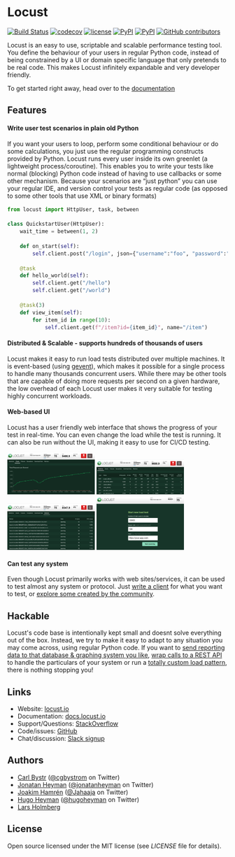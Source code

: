 # Locust

[![Build Status](https://github.com/locustio/locust/workflows/Tests/badge.svg)](https://github.com/locustio/locust/actions?query=workflow%3ATests)
[![codecov](https://codecov.io/gh/locustio/locust/branch/master/graph/badge.svg)](https://codecov.io/gh/locustio/locust)
[![license](https://img.shields.io/github/license/locustio/locust.svg)](https://github.com/locustio/locust/blob/master/LICENSE)
[![PyPI](https://img.shields.io/pypi/v/locust.svg)](https://pypi.org/project/locust/)
[![PyPI](https://img.shields.io/pypi/pyversions/locust.svg)](https://pypi.org/project/locust/)
[![GitHub contributors](https://img.shields.io/github/contributors/locustio/locust.svg)](https://github.com/locustio/locust/graphs/contributors)

Locust is an easy to use, scriptable and scalable performance testing tool. You define the behaviour of your users in regular Python code, instead of being constrained by a UI or domain specific language that only pretends to be real code. This makes Locust infinitely expandable and very developer friendly.

To get started right away, head over to the [documentation](http://docs.locust.io/en/stable/installation.html)

## Features

#### Write user test scenarios in plain old Python

If you want your users to loop, perform some conditional behaviour or do some calculations, you just use the regular programming constructs provided by Python. Locust runs every user inside its own greenlet (a lightweight process/coroutine). This enables you to write your tests like normal (blocking) Python code instead of having to use callbacks or some other mechanism. Because your scenarios are “just python” you can use your regular IDE, and version control your tests as regular code (as opposed to some other tools that use XML or binary formats)

```python
from locust import HttpUser, task, between

class QuickstartUser(HttpUser):
    wait_time = between(1, 2)

    def on_start(self):
        self.client.post("/login", json={"username":"foo", "password":"bar"})

    @task
    def hello_world(self):
        self.client.get("/hello")
        self.client.get("/world")

    @task(3)
    def view_item(self):
        for item_id in range(10):
            self.client.get(f"/item?id={item_id}", name="/item")
```

#### Distributed & Scalable - supports hundreds of thousands of users

Locust makes it easy to run load tests distributed over multiple machines. It is event-based (using [gevent](http://www.gevent.org/)), which makes it possible for a single process to handle many thousands concurrent users. While there may be other tools that are capable of doing more requests per second on a given hardware, the low overhead of each Locust user makes it very suitable for testing highly concurrent workloads.

#### Web-based UI

Locust has a user friendly web interface that shows the progress of your test in real-time. You can even change the load while the test is running. It can also be run without the UI, making it easy to use for CI/CD testing.

<img src="https://raw.githubusercontent.com/locustio/locust/master/locust/static/img/ui-screenshot-charts.png" alt="Locust UI charts" width="200"/> <img src="https://raw.githubusercontent.com/locustio/locust/master/locust/static/img/ui-screenshot-stats.png" alt="Locust UI stats" width="200"/> <img src="https://raw.githubusercontent.com/locustio/locust/master/locust/static/img/ui-screenshot-workers.png" alt="Locust UI workers" width="200"/> <img src="https://raw.githubusercontent.com/locustio/locust/master/locust/static/img/ui-screenshot-start-test.png" alt="Locust UI start test" width="200"/>

#### Can test any system

Even though Locust primarily works with web sites/services, it can be used to test almost any system or protocol. Just [write a client](https://docs.locust.io/en/latest/testing-other-systems.html#testing-other-systems) for what you want to test, or [explore some created by the community](https://github.com/SvenskaSpel/locust-plugins#users).

## Hackable

Locust's code base is intentionally kept small and doesnt solve everything out of the box. Instead, we try to make it easy to adapt to any situation you may come across, using regular Python code. If you want to [send reporting data to that database & graphing system you like](https://github.com/SvenskaSpel/locust-plugins/blob/master/examples/timescale_listener_ex.py), [wrap calls to a REST API](https://github.com/SvenskaSpel/locust-plugins/blob/master/examples/rest_ex.py) to handle the particulars of your system or run a [totally custom load pattern](https://docs.locust.io/en/latest/custom-load-shape.html#custom-load-shape), there is nothing stopping you!

## Links

* Website: [locust.io](https://locust.io)
* Documentation: [docs.locust.io](https://docs.locust.io)
* Support/Questions: [StackOverflow](https://stackoverflow.com/questions/tagged/locust)
* Code/issues: [GitHub](https://github.com/locustio/locust)
* Chat/discussion: [Slack signup](https://slack.locust.io/)

## Authors

* [Carl Bystr](http://cgbystrom.com) ([@cgbystrom](https://twitter.com/cgbystrom) on Twitter)
* [Jonatan Heyman](http://heyman.info) ([@jonatanheyman](https://twitter.com/jonatanheyman) on Twitter)
* [Joakim Hamrén](https://github.com/Jahaja) ([@Jahaaja](https://twitter.com/Jahaaja) on Twitter)
* [Hugo Heyman](https://github.com/HeyHugo) ([@hugoheyman](https://twitter.com/hugoheyman) on Twitter)
* [Lars Holmberg](https://github.com/cyberw)

## License

Open source licensed under the MIT license (see _LICENSE_ file for details).
